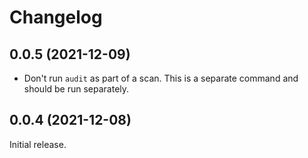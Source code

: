 # Changelog

## 0.0.5 (2021-12-09)

-  Don't run `audit` as part of a scan. This is a separate command and should
   be run separately.

## 0.0.4 (2021-12-08)

Initial release.
